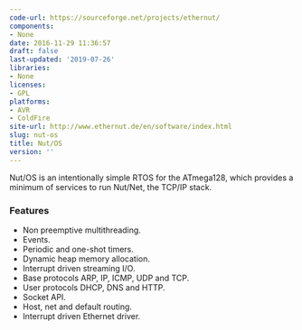 ```yaml
---
code-url: https://sourceforge.net/projects/ethernut/
components:
- None
date: 2016-11-29 11:36:57
draft: false
last-updated: '2019-07-26'
libraries:
- None
licenses:
- GPL
platforms:
- AVR
- ColdFire
site-url: http://www.ethernut.de/en/software/index.html
slug: nut-os
title: Nut/OS
version: ''
---
```

Nut/OS is an intentionally simple RTOS for the ATmega128, which provides a minimum of services to run Nut/Net, the TCP/IP stack.

<!--more-->

### Features
- Non preemptive multithreading.
- Events.
- Periodic and one-shot timers.
- Dynamic heap memory allocation.
- Interrupt driven streaming I/O.
- Base protocols ARP, IP, ICMP, UDP and TCP.
- User protocols DHCP, DNS and HTTP.
- Socket API.
- Host, net and default routing.
- Interrupt driven Ethernet driver.


